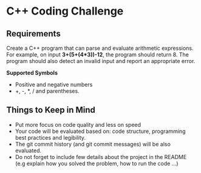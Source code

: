 # C++ Coding Challenge

## Requirements
Create a C++ program that can parse and evaluate arithmetic expressions. For example, on input **3+(5+(4*3))-12**, the program should return 8. The program should also detect an invalid input and report an appropriate error.

**Supported Symbols**
- Positive and negative numbers
- +, -, *, / and parentheses.

## Things to Keep in Mind
* Put more focus on code quality and less on speed
* Your code will be evaluated based on: code structure, programming best practices and legibility.
* The git commit history (and git commit messages) will be also evaluated.
* Do not forget to include few details about the project in the README (e.g explain how you solved the problem, how to run the code …)
